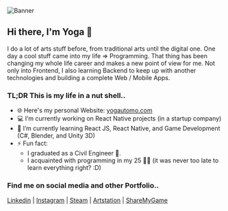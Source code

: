 ![Banner](https://i.ibb.co/sK92xKY/github-Banner-2.png)

## Hi there, I'm Yoga 👋
I do a lot of arts stuff before, from traditional arts until the digital one. One day a cool stuff came into my life => Programming. That thing has been changing my whole life career and makes a new point of view for me. Not only into Frontend, I also learning Backend to keep up with another technologies and building a complete Web / Mobile Apps.
<br>
### TL;DR This is my life in a nut shell..
- 🌐 Here's my personal Website: [yogautomo.com](https://yogautomo.com)
- 💻 I’m currently working on React Native projects (in a startup company)
- 🚀 I’m currently learning React JS, React Native, and Game Development (C#, Blender, and Unity 3D)
- ⚡ Fun fact:
  - I graduated as a Civil Engineer 👷.
  - I acquainted with programming in my 25 👨‍💻 (it was never too late to learn everything right? :D)
  
### Find me on social media and other Portfolio..

<span>[Linkedin](https://www.linkedin.com/in/tyogautomo/) | </span>
<span>[Instagram](http://instagram.com/tyogautomo) | </span>
<span>[Steam](https://sharemygame.com/@tyogautomo) | </span>
<span>[Artstation](https://www.artstation.com/tyogautomo) | </span>
<span>[ShareMyGame](https://sharemygame.com/@tyogautomo)</span>
<!--
**tyogautomo/tyogautomo** is a ✨ _special_ ✨ repository because its `README.md` (this file) appears on your GitHub profile.

Here are some ideas to get you started:

- 🔭 I’m currently working on ...
- 🌱 I’m currently learning ...
- 👯 I’m looking to collaborate on ...
- 🤔 I’m looking for help with ...
- 💬 Ask me about ...
- 📫 How to reach me: ...
- 😄 Pronouns: ...
- ⚡ Fun fact: ....a
-->
